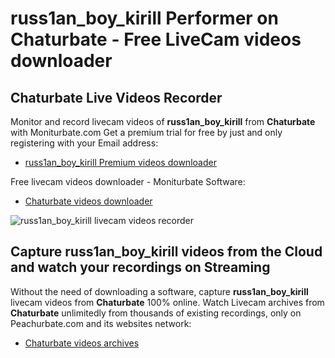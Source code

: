 # russ1an_boy_kirill Performer on Chaturbate - Free LiveCam videos downloader

## Chaturbate Live Videos Recorder

Monitor and record livecam videos of **russ1an_boy_kirill** from **Chaturbate** with Moniturbate.com
Get a premium trial for free by just and only registering with your Email address:
* [russ1an_boy_kirill Premium videos downloader](https://moniturbate.com/request-demo-licence-key.html)

Free livecam videos downloader - Moniturbate Software:
* [Chaturbate videos downloader](https://moniturbate.com/moniturbate-download-software.html)

![russ1an_boy_kirill livecam videos recorder](https://peachurnet.com/templates/moniturbate-software.png)


## Capture russ1an_boy_kirill videos from the Cloud and watch your recordings on Streaming

Without the need of downloading a software, capture **russ1an_boy_kirill** livecam videos from **Chaturbate** 100% online.
Watch Livecam archives from **Chaturbate** unlimitedly from thousands of existing recordings, only on Peachurbate.com and its websites network:
* [Chaturbate videos archives](https://peachurnet.com/)